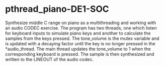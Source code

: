 # pthread_piano-DE1-SOC
Synthesize middle C range on piano as a multithreading and working with an audio CODEC exercise. The program has two threads, one which listen for keyboard inputs to simulate piano keys and another to calculate the samples from the keys pressed. The tone_volume is the mutex variable and is updated with a decaying factor until the key is no longer pressed in the *audio_thread. The main thread updates the tone_volume to 1 when the corresponding keyboard is pressed. The sample is then synthesized and written to the LINEOUT of the audio codec.
